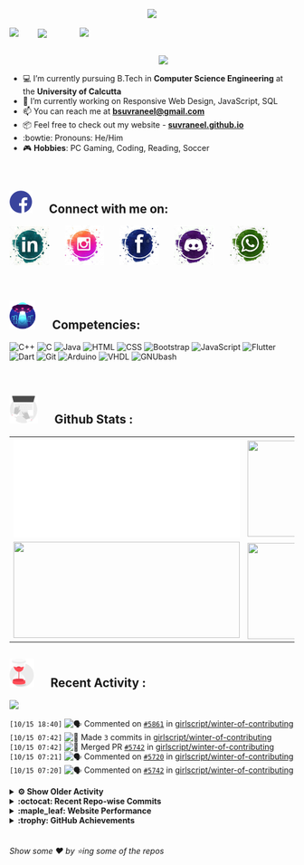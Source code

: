 <!--
[![Header](https://raw.githubusercontent.com/Suvraneel/Suvraneel/master/res/Github%20readme%20Header.png "Portfolio Website")]
(https://suvraneel.github.io/)
-->
<p align="center">
<img src="https://profile-counter.glitch.me/{Suvraneel}/count.svg"></p>

<p>
  <a href=https://open.spotify.com/user/4bio4arq8izb9sba4ly6al54v>
   <img align="right" src="https://spotify-diablo.vercel.app/api/spotify" height=auto width="380">
  </a>
  <img align="center" src="https://readme-typing-svg.herokuapp.com?font=Playfair+Display&color=F70000&size=30&center=true&vCenter=true&multiline=true&weight=100&height=100&width=220&lines=Hey+there%2C;I'm+Suvraneel+!">
  <img align="left" src="https://media.tenor.com/images/043986fe5f470eeb6d86515e6cda30fe/tenor.gif" width="50">
</p>
<br>
<a href="https://suvraneel.github.io" target="_blank"><img align='right' src="https://raw.githubusercontent.com/Suvraneel/Suvraneel/master/res/readme_banner.gif" width="240" height="auto"></a>
<br>

- :computer: I’m currently pursuing B.Tech in **Computer Science Engineering** at the **University of Calcutta**
- :crystal_ball: I’m currently working on Responsive Web Design, JavaScript, SQL
- :mailbox: You can reach me at **bsuvraneel@gmail.com**
- :package: Feel free to check out my website - [**suvraneel.github.io**](https://suvraneel.github.io/)
- :bowtie: Pronouns: He/Him
- :video_game: **Hobbies**: PC Gaming, Coding, Reading, Soccer

<br>
<h2 align=left>
<img src="https://raw.githubusercontent.com/Suvraneel/Suvraneel/master/res/social.gif" height="40" width= auto>
&nbsp;&nbsp;&nbsp;&nbsp;
Connect with me on:
<br></h2>

<p>
<a href="https://www.linkedin.com/in/suvraneel-bhuin" target="_blank">
<img src="https://raw.githubusercontent.com/Suvraneel/Suvraneel/master/res/in.png" height="70" width= auto></a>
&nbsp;&nbsp;&nbsp;&nbsp;&nbsp;
<a href="https://www.instagram.com/el_diablo_suvraneel" target="_blank">
<img src="https://github.com/Suvraneel/Suvraneel/blob/master/res/ig.png" height="70" width= auto></a>
&nbsp;&nbsp;&nbsp;&nbsp;&nbsp;
<!--<a href="https://github.com/Suvraneel" target="_blank">
<img src="https://raw.githubusercontent.com/Suvraneel/Suvraneel/master/res/github.png" height="35" width= auto></a>
&nbsp;&nbsp;&nbsp;&nbsp;&nbsp;-->
<a href="https://www.facebook.com/suvraneel.bhuin" target="_blank">
<img src="https://raw.githubusercontent.com/Suvraneel/Suvraneel/master/res/fb.png" height="70" width= auto></a>
&nbsp;&nbsp;&nbsp;&nbsp;&nbsp;
<a href="https://discord.com/users/851345743935045652/" id="discord">
<img src="https://raw.githubusercontent.com/Suvraneel/Suvraneel/master/res/dc.jpg" height="70" width= auto></a>
&nbsp;&nbsp;&nbsp;&nbsp;&nbsp;
<a href="https://api.whatsapp.com/send?phone=917001967224&text=Hi!%20Suvraneel!!" id="whatsapp">
<img src="https://raw.githubusercontent.com/Suvraneel/Suvraneel/master/res/wp.png" height="70" width= auto></a>
</p>

<!-- Attribution: "Icon made by Freepik from www.flaticon.com"-->
<!--
- **Gmail**: &nbsp;&nbsp;&nbsp;&nbsp;&nbsp;&nbsp;&nbsp;&nbsp;&nbsp;&nbsp;&nbsp;&nbsp; bsuvraneel@gmail.com
- **LinkedIn**: &nbsp;&nbsp;&nbsp;&nbsp;&nbsp;&nbsp;&nbsp;&nbsp; https://www.linkedin.com/in/suvraneel-bhuin/
- **Facebook**: &nbsp;&nbsp;&nbsp;&nbsp;&nbsp;&nbsp; https://www.facebook.com/suvraneel.bhuin
- **Instagram**: &nbsp;&nbsp;&nbsp;&nbsp;&nbsp; https://www.instagram.com/el_diablo_suvraneel
- **Discord**: &nbsp;&nbsp;&nbsp;&nbsp;&nbsp;&nbsp;&nbsp;&nbsp;&nbsp; https://discord.com/users/851345743935045652/
- **WhatsApp**: &nbsp;&nbsp;&nbsp; [+91 7001967224](https://api.whatsapp.com/send?phone=917001967224&text=Hi!%20Suvraneel!!)
-->

<br>
<h2 align=left>
<img src="https://raw.githubusercontent.com/Suvraneel/Suvraneel/master/res/ufo.gif" height="50" width= auto>
&nbsp;&nbsp;&nbsp;&nbsp;
Competencies:
<br></h2>

![C++](https://img.shields.io/badge/CPP-blue?style=for-the-badge&logo=cplusplus&labelColor=006199)
![C](https://img.shields.io/badge/C-black?style=for-the-badge&logo=c&labelColor=black&color=404040)
![Java](https://img.shields.io/badge/Java-orange?style=for-the-badge&logo=java&labelColor=e65c00&color=FE7D37)
![HTML](https://img.shields.io/badge/HTML5-black?style=for-the-badge&logo=html5&labelColor=black&color=red)
![CSS](https://img.shields.io/badge/CSS3-blue?style=for-the-badge&logo=css3&labelColor=006199)
![Bootstrap](https://img.shields.io/badge/Bootstrap-purple?style=for-the-badge&logo=bootstrap&labelColor=black&color=7952B3)
![JavaScript](https://img.shields.io/badge/Javascript-yellow?style=for-the-badge&logo=javascript&labelColor=black&color=DFA200)
![Flutter](https://img.shields.io/badge/Flutter-blue?style=for-the-badge&logo=flutter&labelColor=0a97c2&color=0dbdf2)
![Dart](https://img.shields.io/badge/Dart-blue?style=for-the-badge&logo=dart&labelColor=1f7a7a&color=2eb8b8)
![Git](https://img.shields.io/badge/Git-red?style=for-the-badge&logo=git&labelColor=black&color=red)
![Arduino](https://img.shields.io/badge/Arduino-blue?style=for-the-badge&logo=arduino&labelColor=black&color=00979D)
![VHDL](https://img.shields.io/badge/VHDL-red?style=for-the-badge&logo=xilinx&labelColor=cc0000&color=ff4d4d)
![GNUbash](https://img.shields.io/badge/GNU_Bash-blue?style=for-the-badge&logo=gnubash&labelColor=black&color=4EAA25)

<br>
<h2 align=left>
<img src="https://raw.githubusercontent.com/Suvraneel/Suvraneel/master/res/laptop.gif" height="50" width= auto>
&nbsp;&nbsp;&nbsp;&nbsp;
Github Stats :
<br></h2>

<table>
  <tr>
    <td align="center">
      <img alt="" width="400" src="https://github.com/Suvraneel/Suvraneel/blob/master/metrics.plugin.isocalendar.svg">
    </td>
    <td align="center">
        <img align="right" src ="https://github-readme-stats.vercel.app/api/top-langs/?username=suvraneel&layout=compact&hide_border=true&theme=vision-friendly-dark&langs_count=10&hide=jupyter%20notebook,tex,php" height="170px" width="360px">
    </td>
  </tr>
  <tr>
    <td align="center">
      <img alt="" width="400" src="https://github-readme-stats.vercel.app/api?username=suvraneel&show_icons=true&theme=vision-friendly-dark&hide_border=true" width="360px" height="170px" >
    </td>
    <td align="center">
        <img align="right" src ="https://github-readme-streak-stats.herokuapp.com?user=suvraneel&theme=vision-friendly-dark&hide_border=true" width="360px" height="170px">
    </td>
  </tr>
</table>

<!--
  <img align="left" src="https://github.com/lowlighter/lowlighter/blob/master/metrics.plugin.isocalendar.svg" width="300" height="180">
  <img align="right" src ="https://github-readme-stats.vercel.app/api/top-langs/?username=suvraneel&layout=compact&hide_border=true&theme=vision-friendly-dark&langs_count=10&hide=jupyter%20notebook,tex,php" width="300" height="180">
  <img align="left" src = "https://github-readme-stats.vercel.app/api?username=suvraneel&show_icons=true&theme=vision-friendly-dark&hide_border=true" width="300" height="180">
  <img align="right" src = "https://github-readme-streak-stats.herokuapp.com?user=suvraneel&theme=vision-friendly-dark&hide_border=true" width="300" height="180">
-->

<h2 align="left">
<img src="https://raw.githubusercontent.com/Suvraneel/Suvraneel/master/res/hourglass1.gif" height="50" width= auto>
&nbsp;&nbsp;&nbsp;&nbsp;
Recent Activity :
<br></h2>

<img src="https://activity-graph.herokuapp.com/graph?username=Suvraneel&bg_color=000000&line=ffb812&area=true&color=8135fc&hide_border=true&hide_title=true">

<!--START_SECTION:activity-->
`[10/15 18:40]` <img alt="🗣" src="https://github.com/cheesits456/github-activity-readme/raw/master/icons/comment.png" align="top" height="18"> Commented on [`#5861`](https://github.com//girlscript/winter-of-contributing/issues/5861 'Randomize Algorithm') in [girlscript/winter-of-contributing](https://github.com/girlscript/winter-of-contributing)  
`[10/15 07:42]` <img alt="📝" src="https://github.com/cheesits456/github-activity-readme/raw/master/icons/commit.png" align="top" height="18"> Made `3` commits in [girlscript/winter-of-contributing](https://github.com/girlscript/winter-of-contributing)  
`[10/15 07:42]` <img alt="🎉" src="https://github.com/cheesits456/github-activity-readme/raw/master/icons/merge.png" align="top" height="18"> Merged PR [`#5742`](https://github.com//girlscript/winter-of-contributing/pull/5742 'Cpp/dp/knapsack problem') in [girlscript/winter-of-contributing](https://github.com/girlscript/winter-of-contributing)  
`[10/15 07:21]` <img alt="🗣" src="https://github.com/cheesits456/github-activity-readme/raw/master/icons/comment.png" align="top" height="18"> Commented on [`#5720`](https://github.com//girlscript/winter-of-contributing/issues/5720 'Matrix Exponentiation') in [girlscript/winter-of-contributing](https://github.com/girlscript/winter-of-contributing)  
`[10/15 07:20]` <img alt="🗣" src="https://github.com/cheesits456/github-activity-readme/raw/master/icons/comment.png" align="top" height="18"> Commented on [`#5742`](https://github.com//girlscript/winter-of-contributing/issues/5742 'Cpp/dp/knapsack problem') in [girlscript/winter-of-contributing](https://github.com/girlscript/winter-of-contributing)  

<details><summary><b> ⚙️ Show Older Activity</b></summary>

`[10/15 07:09]` <img alt="🔍" src="https://github.com/cheesits456/github-activity-readme/raw/master/icons/review.png" align="top" height="18"> Reviewed [`#5742`](https://github.com//girlscript/winter-of-contributing/pull/5742 'Cpp/dp/knapsack problem') in [girlscript/winter-of-contributing](https://github.com/girlscript/winter-of-contributing)  
`[10/15 07:08]` <img alt="🔍" src="https://github.com/cheesits456/github-activity-readme/raw/master/icons/review.png" align="top" height="18"> Reviewed [`#5742`](https://github.com//girlscript/winter-of-contributing/pull/5742 'Cpp/dp/knapsack problem') in [girlscript/winter-of-contributing](https://github.com/girlscript/winter-of-contributing)  
`[10/15 07:07]` <img alt="🗣" src="https://github.com/cheesits456/github-activity-readme/raw/master/icons/comment.png" align="top" height="18"> Commented on [`#5559`](https://github.com//girlscript/winter-of-contributing/issues/5559 'School Management System') in [girlscript/winter-of-contributing](https://github.com/girlscript/winter-of-contributing)  
`[10/15 07:06]` <img alt="📝" src="https://github.com/cheesits456/github-activity-readme/raw/master/icons/commit.png" align="top" height="18"> Made `186` commits in [ikavyajain/winter-of-contributing](https://github.com/ikavyajain/winter-of-contributing)  
`[10/15 07:04]` <img alt="❌" src="https://github.com/cheesits456/github-activity-readme/raw/master/icons/pr-close.png" align="top" height="18"> Closed PR [`#3877`](https://github.com//girlscript/winter-of-contributing/pull/3877 'C/CPP  : Nested Loops documentation') in [girlscript/winter-of-contributing](https://github.com/girlscript/winter-of-contributing)  
`[10/15 07:04]` <img alt="🗣" src="https://github.com/cheesits456/github-activity-readme/raw/master/icons/comment.png" align="top" height="18"> Commented on [`#3877`](https://github.com//girlscript/winter-of-contributing/issues/3877 'C/CPP  : Nested Loops documentation') in [girlscript/winter-of-contributing](https://github.com/girlscript/winter-of-contributing)  
`[10/15 06:51]` <img alt="🗣" src="https://github.com/cheesits456/github-activity-readme/raw/master/icons/comment.png" align="top" height="18"> Commented on [`#5630`](https://github.com//girlscript/winter-of-contributing/issues/5630 'C_CPP: PRIM\'S ALGORITHM') in [girlscript/winter-of-contributing](https://github.com/girlscript/winter-of-contributing)  
`[10/15 06:49]` <img alt="🎉" src="https://github.com/cheesits456/github-activity-readme/raw/master/icons/merge.png" align="top" height="18"> Merged PR [`#5946`](https://github.com//girlscript/winter-of-contributing/pull/5946 'Revert "C_CPP: PRIM\'S ALGORITHM"') in [girlscript/winter-of-contributing](https://github.com/girlscript/winter-of-contributing)  
`[10/15 06:49]` <img alt="📝" src="https://github.com/cheesits456/github-activity-readme/raw/master/icons/commit.png" align="top" height="18"> Made `2` commits in [girlscript/winter-of-contributing](https://github.com/girlscript/winter-of-contributing)  
`[10/15 06:49]` <img alt="✅" src="https://github.com/cheesits456/github-activity-readme/raw/master/icons/pr-open.png" align="top" height="18"> Opened PR [`#5946`](https://github.com//girlscript/winter-of-contributing/pull/5946 'Revert "C_CPP: PRIM\'S ALGORITHM"') in [girlscript/winter-of-contributing](https://github.com/girlscript/winter-of-contributing)  
`[10/15 06:48]` <img alt="📂" src="https://github.com/cheesits456/github-activity-readme/raw/master/icons/create-branch.png" align="top" height="18"> Created branch [`revert-5630-C_CPP`](https://github.com/girlscript/winter-of-contributing/tree/revert-5630-C_CPP) in [girlscript/winter-of-contributing](https://github.com/girlscript/winter-of-contributing)  
`[10/15 06:42]` <img alt="📝" src="https://github.com/cheesits456/github-activity-readme/raw/master/icons/commit.png" align="top" height="18"> Made `2` commits in [Suvraneel/Suvraneel](https://github.com/Suvraneel/Suvraneel)  
`[10/15 06:42]` <img alt="🎉" src="https://github.com/cheesits456/github-activity-readme/raw/master/icons/merge.png" align="top" height="18"> Merged PR [`#2`](https://github.com//Suvraneel/Suvraneel/pull/2 '[ImgBot] Optimize images') in [Suvraneel/Suvraneel](https://github.com/Suvraneel/Suvraneel)  
`[10/15 06:42]` <img alt="🔍" src="https://github.com/cheesits456/github-activity-readme/raw/master/icons/review.png" align="top" height="18"> Reviewed [`#2`](https://github.com//Suvraneel/Suvraneel/pull/2 '[ImgBot] Optimize images') in [Suvraneel/Suvraneel](https://github.com/Suvraneel/Suvraneel)  
`[10/15 06:40]` <img alt="🔍" src="https://github.com/cheesits456/github-activity-readme/raw/master/icons/review.png" align="top" height="18"> Reviewed [`#5861`](https://github.com//girlscript/winter-of-contributing/pull/5861 'Randomize Algorithm') in [girlscript/winter-of-contributing](https://github.com/girlscript/winter-of-contributing)  
`[10/15 06:40]` <img alt="🗣" src="https://github.com/cheesits456/github-activity-readme/raw/master/icons/comment.png" align="top" height="18"> Commented on [`#5861`](https://github.com//girlscript/winter-of-contributing/issues/5861 'Randomize Algorithm') in [girlscript/winter-of-contributing](https://github.com/girlscript/winter-of-contributing)  
`[10/15 06:36]` <img alt="🔍" src="https://github.com/cheesits456/github-activity-readme/raw/master/icons/review.png" align="top" height="18"> Reviewed [`#4246`](https://github.com//girlscript/winter-of-contributing/pull/4246 'Create String-Copy_Constructor.md') in [girlscript/winter-of-contributing](https://github.com/girlscript/winter-of-contributing)  
`[10/15 06:34]` <img alt="📝" src="https://github.com/cheesits456/github-activity-readme/raw/master/icons/commit.png" align="top" height="18"> Made `1` commit in [yuvithakur007/winter-of-contributing](https://github.com/yuvithakur007/winter-of-contributing)  
`[10/14 06:53]` <img alt="🗣" src="https://github.com/cheesits456/github-activity-readme/raw/master/icons/comment.png" align="top" height="18"> Commented on [`#5663`](https://github.com//girlscript/winter-of-contributing/issues/5663 'Color Options In Text Mode In C ') in [girlscript/winter-of-contributing](https://github.com/girlscript/winter-of-contributing)  
`[10/13 16:29]` <img alt="🗣" src="https://github.com/cheesits456/github-activity-readme/raw/master/icons/comment.png" align="top" height="18"> Commented on [`#5751`](https://github.com//girlscript/winter-of-contributing/issues/5751 'Added a file in C_CPP ie Number Theory') in [girlscript/winter-of-contributing](https://github.com/girlscript/winter-of-contributing)  
`[10/13 16:29]` <img alt="📝" src="https://github.com/cheesits456/github-activity-readme/raw/master/icons/commit.png" align="top" height="18"> Made `8` commits in [girlscript/winter-of-contributing](https://github.com/girlscript/winter-of-contributing)  
`[10/13 16:29]` <img alt="🎉" src="https://github.com/cheesits456/github-activity-readme/raw/master/icons/merge.png" align="top" height="18"> Merged PR [`#5751`](https://github.com//girlscript/winter-of-contributing/pull/5751 'Added a file in C_CPP ie Number Theory') in [girlscript/winter-of-contributing](https://github.com/girlscript/winter-of-contributing)  
`[10/13 16:28]` <img alt="📝" src="https://github.com/cheesits456/github-activity-readme/raw/master/icons/commit.png" align="top" height="18"> Made `1` commit in [Perpetual-Incantation/winter-of-contributing](https://github.com/Perpetual-Incantation/winter-of-contributing)  
`[10/13 16:11]` <img alt="🗣" src="https://github.com/cheesits456/github-activity-readme/raw/master/icons/comment.png" align="top" height="18"> Commented on [`#5742`](https://github.com//girlscript/winter-of-contributing/issues/5742 'Cpp/dp/knapsack problem') in [girlscript/winter-of-contributing](https://github.com/girlscript/winter-of-contributing)  
`[10/13 16:10]` <img alt="❌" src="https://github.com/cheesits456/github-activity-readme/raw/master/icons/pr-close.png" align="top" height="18"> Reopened PR [`#5742`](https://github.com//girlscript/winter-of-contributing/pull/5742 'Cpp/dp/knapsack problem') in [girlscript/winter-of-contributing](https://github.com/girlscript/winter-of-contributing)  
`[10/13 16:08]` <img alt="🔍" src="https://github.com/cheesits456/github-activity-readme/raw/master/icons/review.png" align="top" height="18"> Reviewed [`#5751`](https://github.com//girlscript/winter-of-contributing/pull/5751 'Added a file in C_CPP ie Number Theory') in [girlscript/winter-of-contributing](https://github.com/girlscript/winter-of-contributing)  
`[10/13 16:07]` <img alt="🔍" src="https://github.com/cheesits456/github-activity-readme/raw/master/icons/review.png" align="top" height="18"> Reviewed [`#5751`](https://github.com//girlscript/winter-of-contributing/pull/5751 'Added a file in C_CPP ie Number Theory') in [girlscript/winter-of-contributing](https://github.com/girlscript/winter-of-contributing)  
`[10/13 07:34]` <img alt="❌" src="https://github.com/cheesits456/github-activity-readme/raw/master/icons/pr-close.png" align="top" height="18"> Closed PR [`#5734`](https://github.com//girlscript/winter-of-contributing/pull/5734 'Function call') in [girlscript/winter-of-contributing](https://github.com/girlscript/winter-of-contributing)  
`[10/13 07:30]` <img alt="📝" src="https://github.com/cheesits456/github-activity-readme/raw/master/icons/commit.png" align="top" height="18"> Made `66` commits in [Suvraneel/winter-of-contributing](https://github.com/Suvraneel/winter-of-contributing)  
`[10/13 07:17]` <img alt="❌" src="https://github.com/cheesits456/github-activity-readme/raw/master/icons/pr-close.png" align="top" height="18"> Closed PR [`#3129`](https://github.com//girlscript/winter-of-contributing/pull/3129 'C prgramming for Beginner cheatsheet .') in [girlscript/winter-of-contributing](https://github.com/girlscript/winter-of-contributing)  
`[10/13 07:16]` <img alt="❌" src="https://github.com/cheesits456/github-activity-readme/raw/master/icons/pr-close.png" align="top" height="18"> Closed PR [`#3493`](https://github.com//girlscript/winter-of-contributing/pull/3493 'Run c cpp using cmd ( command promt )') in [girlscript/winter-of-contributing](https://github.com/girlscript/winter-of-contributing)  
`[10/13 06:29]` <img alt="❌" src="https://github.com/cheesits456/github-activity-readme/raw/master/icons/pr-close.png" align="top" height="18"> Closed PR [`#5724`](https://github.com//girlscript/winter-of-contributing/pull/5724 'Function call') in [girlscript/winter-of-contributing](https://github.com/girlscript/winter-of-contributing)  
`[10/13 06:29]` <img alt="🗣" src="https://github.com/cheesits456/github-activity-readme/raw/master/icons/comment.png" align="top" height="18"> Commented on [`#5724`](https://github.com//girlscript/winter-of-contributing/issues/5724 'Function call') in [girlscript/winter-of-contributing](https://github.com/girlscript/winter-of-contributing)  
`[10/12 15:02]` <img alt="🗣" src="https://github.com/cheesits456/github-activity-readme/raw/master/icons/comment.png" align="top" height="18"> Commented on [`#5451`](https://github.com//girlscript/winter-of-contributing/issues/5451 'Important questions of Stacks') in [girlscript/winter-of-contributing](https://github.com/girlscript/winter-of-contributing)  
`[10/12 15:02]` <img alt="📝" src="https://github.com/cheesits456/github-activity-readme/raw/master/icons/commit.png" align="top" height="18"> Made `4` commits in [girlscript/winter-of-contributing](https://github.com/girlscript/winter-of-contributing)  
`[10/12 15:02]` <img alt="🎉" src="https://github.com/cheesits456/github-activity-readme/raw/master/icons/merge.png" align="top" height="18"> Merged PR [`#5451`](https://github.com//girlscript/winter-of-contributing/pull/5451 'Important questions of Stacks') in [girlscript/winter-of-contributing](https://github.com/girlscript/winter-of-contributing)  
`[10/12 15:01]` <img alt="📝" src="https://github.com/cheesits456/github-activity-readme/raw/master/icons/commit.png" align="top" height="18"> Made `4` commits in [girlscript/winter-of-contributing](https://github.com/girlscript/winter-of-contributing)  
`[10/12 15:01]` <img alt="❗️" src="https://github.com/cheesits456/github-activity-readme/raw/master/icons/issue.png" align="top" height="18"> Closed issue [`#5397`](https://github.com//girlscript/winter-of-contributing/issues/5397 'C_CPP :- Structure Padding in C ') in [girlscript/winter-of-contributing](https://github.com/girlscript/winter-of-contributing)  
`[10/12 15:00]` <img alt="🗣" src="https://github.com/cheesits456/github-activity-readme/raw/master/icons/comment.png" align="top" height="18"> Commented on [`#5601`](https://github.com//girlscript/winter-of-contributing/issues/5601 'C_CPP :- Structure Padding in C language ( In Document Form )') in [girlscript/winter-of-contributing](https://github.com/girlscript/winter-of-contributing)  
`[10/12 15:00]` <img alt="🎉" src="https://github.com/cheesits456/github-activity-readme/raw/master/icons/merge.png" align="top" height="18"> Merged PR [`#5601`](https://github.com//girlscript/winter-of-contributing/pull/5601 'C_CPP :- Structure Padding in C language ( In Document Form )') in [girlscript/winter-of-contributing](https://github.com/girlscript/winter-of-contributing)  
`[10/12 14:59]` <img alt="❗️" src="https://github.com/cheesits456/github-activity-readme/raw/master/icons/issue.png" align="top" height="18"> Closed issue [`#4861`](https://github.com//girlscript/winter-of-contributing/issues/4861 'Array in C++ (STL)') in [girlscript/winter-of-contributing](https://github.com/girlscript/winter-of-contributing)  
`[10/12 14:59]` <img alt="🗣" src="https://github.com/cheesits456/github-activity-readme/raw/master/icons/comment.png" align="top" height="18"> Commented on [`#5582`](https://github.com//girlscript/winter-of-contributing/issues/5582 'Arrays in C++ (STL)') in [girlscript/winter-of-contributing](https://github.com/girlscript/winter-of-contributing)  
`[10/12 14:58]` <img alt="📝" src="https://github.com/cheesits456/github-activity-readme/raw/master/icons/commit.png" align="top" height="18"> Made `2` commits in [Op-panda/winter-of-contributing](https://github.com/Op-panda/winter-of-contributing)  
`[10/12 11:07]` <img alt="📝" src="https://github.com/cheesits456/github-activity-readme/raw/master/icons/commit.png" align="top" height="18"> Made `8` commits in [girlscript/winter-of-contributing](https://github.com/girlscript/winter-of-contributing)  
`[10/12 11:07]` <img alt="🎉" src="https://github.com/cheesits456/github-activity-readme/raw/master/icons/merge.png" align="top" height="18"> Merged PR [`#5658`](https://github.com//girlscript/winter-of-contributing/pull/5658 'Fascinating Patterns') in [girlscript/winter-of-contributing](https://github.com/girlscript/winter-of-contributing)  
`[10/12 11:07]` <img alt="🗣" src="https://github.com/cheesits456/github-activity-readme/raw/master/icons/comment.png" align="top" height="18"> Commented on [`#5658`](https://github.com//girlscript/winter-of-contributing/issues/5658 'Fascinating Patterns') in [girlscript/winter-of-contributing](https://github.com/girlscript/winter-of-contributing)  
`[10/12 06:39]` <img alt="🗣" src="https://github.com/cheesits456/github-activity-readme/raw/master/icons/comment.png" align="top" height="18"> Commented on [`#5232`](https://github.com//girlscript/winter-of-contributing/issues/5232 'Data Abstraction in C++') in [girlscript/winter-of-contributing](https://github.com/girlscript/winter-of-contributing)  
`[10/12 06:39]` <img alt="❌" src="https://github.com/cheesits456/github-activity-readme/raw/master/icons/pr-close.png" align="top" height="18"> Closed PR [`#5232`](https://github.com//girlscript/winter-of-contributing/pull/5232 'Data Abstraction in C++') in [girlscript/winter-of-contributing](https://github.com/girlscript/winter-of-contributing)  
`[10/12 06:36]` <img alt="🗣" src="https://github.com/cheesits456/github-activity-readme/raw/master/icons/comment.png" align="top" height="18"> Commented on [`#5511`](https://github.com//girlscript/winter-of-contributing/issues/5511 'Added the program for phone call scenerio') in [girlscript/winter-of-contributing](https://github.com/girlscript/winter-of-contributing)  
`[10/12 06:22]` <img alt="🗣" src="https://github.com/cheesits456/github-activity-readme/raw/master/icons/comment.png" align="top" height="18"> Commented on [`#5596`](https://github.com//girlscript/winter-of-contributing/issues/5596 'Hollow Rhombus Pattern') in [girlscript/winter-of-contributing](https://github.com/girlscript/winter-of-contributing)  
`[10/12 06:15]` <img alt="❗️" src="https://github.com/cheesits456/github-activity-readme/raw/master/icons/issue.png" align="top" height="18"> Closed issue [`#5135`](https://github.com//girlscript/winter-of-contributing/issues/5135 'Backtracking Algorithm') in [girlscript/winter-of-contributing](https://github.com/girlscript/winter-of-contributing)  
`[10/12 06:14]` <img alt="📝" src="https://github.com/cheesits456/github-activity-readme/raw/master/icons/commit.png" align="top" height="18"> Made `8` commits in [girlscript/winter-of-contributing](https://github.com/girlscript/winter-of-contributing)  
`[10/12 06:14]` <img alt="🎉" src="https://github.com/cheesits456/github-activity-readme/raw/master/icons/merge.png" align="top" height="18"> Merged PR [`#5148`](https://github.com//girlscript/winter-of-contributing/pull/5148 'Backtracking Algorithm') in [girlscript/winter-of-contributing](https://github.com/girlscript/winter-of-contributing)  
`[10/12 06:14]` <img alt="🗣" src="https://github.com/cheesits456/github-activity-readme/raw/master/icons/comment.png" align="top" height="18"> Commented on [`#5148`](https://github.com//girlscript/winter-of-contributing/issues/5148 'Backtracking Algorithm') in [girlscript/winter-of-contributing](https://github.com/girlscript/winter-of-contributing)  
`[10/12 06:11]` <img alt="🗣" src="https://github.com/cheesits456/github-activity-readme/raw/master/icons/comment.png" align="top" height="18"> Commented on [`#5295`](https://github.com//girlscript/winter-of-contributing/issues/5295 'Added Documentaion and Program of Bitmasking') in [girlscript/winter-of-contributing](https://github.com/girlscript/winter-of-contributing)  
`[10/12 06:10]` <img alt="🔍" src="https://github.com/cheesits456/github-activity-readme/raw/master/icons/review.png" align="top" height="18"> Reviewed [`#5601`](https://github.com//girlscript/winter-of-contributing/pull/5601 'C_CPP :- Structure Padding in C language ( In Document Form )') in [girlscript/winter-of-contributing](https://github.com/girlscript/winter-of-contributing)  
`[10/12 06:10]` <img alt="🔍" src="https://github.com/cheesits456/github-activity-readme/raw/master/icons/review.png" align="top" height="18"> Reviewed [`#5601`](https://github.com//girlscript/winter-of-contributing/pull/5601 'C_CPP :- Structure Padding in C language ( In Document Form )') in [girlscript/winter-of-contributing](https://github.com/girlscript/winter-of-contributing)  
`[10/12 05:41]` <img alt="🗣" src="https://github.com/cheesits456/github-activity-readme/raw/master/icons/comment.png" align="top" height="18"> Commented on [`#5295`](https://github.com//girlscript/winter-of-contributing/issues/5295 'Added Documentaion and Program of Bitmasking') in [girlscript/winter-of-contributing](https://github.com/girlscript/winter-of-contributing)  
`[10/12 05:41]` <img alt="❌" src="https://github.com/cheesits456/github-activity-readme/raw/master/icons/pr-close.png" align="top" height="18"> Closed PR [`#5295`](https://github.com//girlscript/winter-of-contributing/pull/5295 'Added Documentaion and Program of Bitmasking') in [girlscript/winter-of-contributing](https://github.com/girlscript/winter-of-contributing)  
`[10/11 21:15]` <img alt="📝" src="https://github.com/cheesits456/github-activity-readme/raw/master/icons/commit.png" align="top" height="18"> Made `1` commit in [Suvraneel/Suvraneel](https://github.com/Suvraneel/Suvraneel)  
`[10/11 21:14]` <img alt="📝" src="https://github.com/cheesits456/github-activity-readme/raw/master/icons/commit.png" align="top" height="18"> Made `1` commit in [Suvraneel/Suvraneel.github.io](https://github.com/Suvraneel/Suvraneel.github.io)  
`[10/11 21:09]` <img alt="📝" src="https://github.com/cheesits456/github-activity-readme/raw/master/icons/commit.png" align="top" height="18"> Made `1` commit in [Suvraneel/Suvraneel](https://github.com/Suvraneel/Suvraneel)  
`[10/11 21:09]` <img alt="📝" src="https://github.com/cheesits456/github-activity-readme/raw/master/icons/commit.png" align="top" height="18"> Made `1` commit in [Suvraneel/Suvraneel.github.io](https://github.com/Suvraneel/Suvraneel.github.io)  
`[10/11 21:09]` <img alt="📝" src="https://github.com/cheesits456/github-activity-readme/raw/master/icons/commit.png" align="top" height="18"> Made `1` commit in [Suvraneel/Suvraneel](https://github.com/Suvraneel/Suvraneel)  
`[10/11 21:08]` <img alt="📝" src="https://github.com/cheesits456/github-activity-readme/raw/master/icons/commit.png" align="top" height="18"> Made `1` commit in [Suvraneel/Suvraneel.github.io](https://github.com/Suvraneel/Suvraneel.github.io)  
`[10/11 20:57]` <img alt="📝" src="https://github.com/cheesits456/github-activity-readme/raw/master/icons/commit.png" align="top" height="18"> Made `1` commit in [Suvraneel/Suvraneel](https://github.com/Suvraneel/Suvraneel)  
`[10/11 20:57]` <img alt="🗣" src="https://github.com/cheesits456/github-activity-readme/raw/master/icons/comment.png" align="top" height="18"> Commented on [`#5`](https://github.com//Suvraneel/Suvraneel.github.io/issues/5 'Added GWOC activity') in [Suvraneel/Suvraneel.github.io](https://github.com/Suvraneel/Suvraneel.github.io)  
`[10/11 20:57]` <img alt="📝" src="https://github.com/cheesits456/github-activity-readme/raw/master/icons/commit.png" align="top" height="18"> Made `4` commits in [Suvraneel/Suvraneel.github.io](https://github.com/Suvraneel/Suvraneel.github.io)  
`[10/11 20:57]` <img alt="🎉" src="https://github.com/cheesits456/github-activity-readme/raw/master/icons/merge.png" align="top" height="18"> Merged PR [`#5`](https://github.com//Suvraneel/Suvraneel.github.io/pull/5 'Added GWOC activity') in [Suvraneel/Suvraneel.github.io](https://github.com/Suvraneel/Suvraneel.github.io)  
`[10/11 20:56]` <img alt="✅" src="https://github.com/cheesits456/github-activity-readme/raw/master/icons/pr-open.png" align="top" height="18"> Opened PR [`#5`](https://github.com//Suvraneel/Suvraneel.github.io/pull/5 'Added GWOC activity') in [Suvraneel/Suvraneel.github.io](https://github.com/Suvraneel/Suvraneel.github.io)  
`[10/11 20:55]` <img alt="❗️" src="https://github.com/cheesits456/github-activity-readme/raw/master/icons/issue.png" align="top" height="18"> Opened issue [`#4`](https://github.com//Suvraneel/Suvraneel.github.io/issues/4 'Add GWOC activity') in [Suvraneel/Suvraneel.github.io](https://github.com/Suvraneel/Suvraneel.github.io)  
`[10/11 20:53]` <img alt="📝" src="https://github.com/cheesits456/github-activity-readme/raw/master/icons/commit.png" align="top" height="18"> Made `1` commit in [Suvraneel/Suvraneel](https://github.com/Suvraneel/Suvraneel)  
`[10/11 20:53]` <img alt="📝" src="https://github.com/cheesits456/github-activity-readme/raw/master/icons/commit.png" align="top" height="18"> Made `1` commit in [Suvraneel/Suvraneel.github.io](https://github.com/Suvraneel/Suvraneel.github.io)  
`[10/11 20:49]` <img alt="📝" src="https://github.com/cheesits456/github-activity-readme/raw/master/icons/commit.png" align="top" height="18"> Made `1` commit in [Suvraneel/Suvraneel](https://github.com/Suvraneel/Suvraneel)  
`[10/11 20:48]` <img alt="📝" src="https://github.com/cheesits456/github-activity-readme/raw/master/icons/commit.png" align="top" height="18"> Made `1` commit in [Suvraneel/Suvraneel.github.io](https://github.com/Suvraneel/Suvraneel.github.io)  
`[10/11 20:30]` <img alt="📝" src="https://github.com/cheesits456/github-activity-readme/raw/master/icons/commit.png" align="top" height="18"> Made `1` commit in [Suvraneel/Suvraneel](https://github.com/Suvraneel/Suvraneel)  
`[10/11 20:29]` <img alt="📝" src="https://github.com/cheesits456/github-activity-readme/raw/master/icons/commit.png" align="top" height="18"> Made `1` commit in [Suvraneel/Suvraneel.github.io](https://github.com/Suvraneel/Suvraneel.github.io)  
`[10/11 20:25]` <img alt="📝" src="https://github.com/cheesits456/github-activity-readme/raw/master/icons/commit.png" align="top" height="18"> Made `1` commit in [Suvraneel/Suvraneel](https://github.com/Suvraneel/Suvraneel)  
`[10/11 20:25]` <img alt="📂" src="https://github.com/cheesits456/github-activity-readme/raw/master/icons/create-branch.png" align="top" height="18"> Created branch [`patch1`](https://github.com/Suvraneel/Suvraneel.github.io/tree/patch1) in [Suvraneel/Suvraneel.github.io](https://github.com/Suvraneel/Suvraneel.github.io)  
`[10/11 20:00]` <img alt="⭐" src="https://github.com/cheesits456/github-activity-readme/raw/master/icons/star.png" align="top" height="18"> Starred [actions/toolkit](https://github.com/actions/toolkit)  
`[10/11 19:59]` <img alt="⭐" src="https://github.com/cheesits456/github-activity-readme/raw/master/icons/star.png" align="top" height="18"> Starred [sdras/awesome-actions](https://github.com/sdras/awesome-actions)  
`[10/11 19:57]` <img alt="⭐" src="https://github.com/cheesits456/github-activity-readme/raw/master/icons/star.png" align="top" height="18"> Starred [florinpop17/app-ideas](https://github.com/florinpop17/app-ideas)  
`[10/11 19:52]` <img alt="🔍" src="https://github.com/cheesits456/github-activity-readme/raw/master/icons/review.png" align="top" height="18"> Reviewed [`#5148`](https://github.com//girlscript/winter-of-contributing/pull/5148 'Backtracking Algorithm') in [girlscript/winter-of-contributing](https://github.com/girlscript/winter-of-contributing)  
`[10/11 19:51]` <img alt="🔍" src="https://github.com/cheesits456/github-activity-readme/raw/master/icons/review.png" align="top" height="18"> Reviewed [`#5148`](https://github.com//girlscript/winter-of-contributing/pull/5148 'Backtracking Algorithm') in [girlscript/winter-of-contributing](https://github.com/girlscript/winter-of-contributing)  
`[10/11 19:50]` <img alt="🔍" src="https://github.com/cheesits456/github-activity-readme/raw/master/icons/review.png" align="top" height="18"> Reviewed [`#5148`](https://github.com//girlscript/winter-of-contributing/pull/5148 'Backtracking Algorithm') in [girlscript/winter-of-contributing](https://github.com/girlscript/winter-of-contributing)  
`[10/11 19:50]` <img alt="🔍" src="https://github.com/cheesits456/github-activity-readme/raw/master/icons/review.png" align="top" height="18"> Reviewed [`#5148`](https://github.com//girlscript/winter-of-contributing/pull/5148 'Backtracking Algorithm') in [girlscript/winter-of-contributing](https://github.com/girlscript/winter-of-contributing)  
`[10/11 19:48]` <img alt="🔍" src="https://github.com/cheesits456/github-activity-readme/raw/master/icons/review.png" align="top" height="18"> Reviewed [`#5148`](https://github.com//girlscript/winter-of-contributing/pull/5148 'Backtracking Algorithm') in [girlscript/winter-of-contributing](https://github.com/girlscript/winter-of-contributing)  
`[10/11 19:42]` <img alt="📝" src="https://github.com/cheesits456/github-activity-readme/raw/master/icons/commit.png" align="top" height="18"> Made `2` commits in [Suvraneel/winter-of-contributing](https://github.com/Suvraneel/winter-of-contributing)  
`[10/11 19:42]` <img alt="🎉" src="https://github.com/cheesits456/github-activity-readme/raw/master/icons/merge.png" align="top" height="18"> Merged PR [`#4`](https://github.com//Suvraneel/winter-of-contributing/pull/4 'Page Replacement Algorithms') in [Suvraneel/winter-of-contributing](https://github.com/Suvraneel/winter-of-contributing)  
`[10/11 19:41]` <img alt="✅" src="https://github.com/cheesits456/github-activity-readme/raw/master/icons/pr-open.png" align="top" height="18"> Opened PR [`#4`](https://github.com//Suvraneel/winter-of-contributing/pull/4 'Add files via upload') in [Suvraneel/winter-of-contributing](https://github.com/Suvraneel/winter-of-contributing)  
`[10/11 19:39]` <img alt="📝" src="https://github.com/cheesits456/github-activity-readme/raw/master/icons/commit.png" align="top" height="18"> Made `1` commit in [Suvraneel/winter-of-contributing](https://github.com/Suvraneel/winter-of-contributing)  
`[10/11 19:36]` <img alt="📂" src="https://github.com/cheesits456/github-activity-readme/raw/master/icons/create-branch.png" align="top" height="18"> Created branch [`patch1`](https://github.com/Suvraneel/winter-of-contributing/tree/patch1) in [Suvraneel/winter-of-contributing](https://github.com/Suvraneel/winter-of-contributing)  
`[10/11 19:35]` <img alt="📂" src="https://github.com/cheesits456/github-activity-readme/raw/master/icons/create-branch.png" align="top" height="18"> Created branch [`hacktoberfest`](https://github.com/Suvraneel/winter-of-contributing/tree/hacktoberfest) in [Suvraneel/winter-of-contributing](https://github.com/Suvraneel/winter-of-contributing)  
`[10/11 16:54]` <img alt="❌" src="https://github.com/cheesits456/github-activity-readme/raw/master/icons/pr-close.png" align="top" height="18"> Closed PR [`#3`](https://github.com//Suvraneel/winter-of-contributing/pull/3 'C cpp') in [Suvraneel/winter-of-contributing](https://github.com/Suvraneel/winter-of-contributing)  
`[10/11 16:54]` <img alt="✅" src="https://github.com/cheesits456/github-activity-readme/raw/master/icons/pr-open.png" align="top" height="18"> Opened PR [`#3`](https://github.com//Suvraneel/winter-of-contributing/pull/3 'C cpp') in [Suvraneel/winter-of-contributing](https://github.com/Suvraneel/winter-of-contributing)  
`[10/11 16:53]` <img alt="📝" src="https://github.com/cheesits456/github-activity-readme/raw/master/icons/commit.png" align="top" height="18"> Made `23` commits in [Suvraneel/winter-of-contributing](https://github.com/Suvraneel/winter-of-contributing)  
`[10/11 16:47]` <img alt="⭐" src="https://github.com/cheesits456/github-activity-readme/raw/master/icons/star.png" align="top" height="18"> Starred [TarikHuber/react-most-wanted](https://github.com/TarikHuber/react-most-wanted)  
`[10/11 16:41]` <img alt="❌" src="https://github.com/cheesits456/github-activity-readme/raw/master/icons/delete.png" align="top" height="18"> Deleted `Suvraneel-main-copy` from [girlscript/winter-of-contributing](https://github.com/girlscript/winter-of-contributing)  
`[10/11 16:41]` <img alt="❌" src="https://github.com/cheesits456/github-activity-readme/raw/master/icons/delete.png" align="top" height="18"> Deleted `Suvraneel-CPP-rebase-1` from [girlscript/winter-of-contributing](https://github.com/girlscript/winter-of-contributing)  
`[10/11 16:39]` <img alt="📝" src="https://github.com/cheesits456/github-activity-readme/raw/master/icons/commit.png" align="top" height="18"> Made `1` commit in [girlscript/winter-of-contributing](https://github.com/girlscript/winter-of-contributing)  
`[10/11 16:34]` <img alt="📂" src="https://github.com/cheesits456/github-activity-readme/raw/master/icons/create-branch.png" align="top" height="18"> Created branch [`Suvraneel-main-copy`](https://github.com/girlscript/winter-of-contributing/tree/Suvraneel-main-copy) in [girlscript/winter-of-contributing](https://github.com/girlscript/winter-of-contributing)  
`[10/11 16:33]` <img alt="📂" src="https://github.com/cheesits456/github-activity-readme/raw/master/icons/create-branch.png" align="top" height="18"> Created branch [`Suvraneel-CPP-rebase-1`](https://github.com/girlscript/winter-of-contributing/tree/Suvraneel-CPP-rebase-1) in [girlscript/winter-of-contributing](https://github.com/girlscript/winter-of-contributing)  
`[10/11 16:21]` <img alt="❗️" src="https://github.com/cheesits456/github-activity-readme/raw/master/icons/issue.png" align="top" height="18"> Opened issue [`#2898`](https://github.com//ZoranPandovski/al-go-rithms/issues/2898 '[C++] optimal Page Replacement Algorithm') in [ZoranPandovski/al-go-rithms](https://github.com/ZoranPandovski/al-go-rithms)  
`[10/11 15:54]` <img alt="❗️" src="https://github.com/cheesits456/github-activity-readme/raw/master/icons/issue.png" align="top" height="18"> Closed issue [`#3035`](https://github.com//girlscript/winter-of-contributing/issues/3035 '[C/C++]:Effective use of Constructor, Destructor and Assignment Operator ') in [girlscript/winter-of-contributing](https://github.com/girlscript/winter-of-contributing)  
`[10/11 15:33]` <img alt="❌" src="https://github.com/cheesits456/github-activity-readme/raw/master/icons/pr-close.png" align="top" height="18"> Closed PR [`#5569`](https://github.com//girlscript/winter-of-contributing/pull/5569 'C/CPP') in [girlscript/winter-of-contributing](https://github.com/girlscript/winter-of-contributing)  
`[10/11 15:31]` <img alt="❗️" src="https://github.com/cheesits456/github-activity-readme/raw/master/icons/issue.png" align="top" height="18"> Opened issue [`#6201`](https://github.com//OpenGenus/cosmos/issues/6201 '[C++] Banker\'s Algorithm') in [OpenGenus/cosmos](https://github.com/OpenGenus/cosmos)  
`[10/11 15:07]` <img alt="🗣" src="https://github.com/cheesits456/github-activity-readme/raw/master/icons/comment.png" align="top" height="18"> Commented on [`#5569`](https://github.com//girlscript/winter-of-contributing/issues/5569 'C/CPP') in [girlscript/winter-of-contributing](https://github.com/girlscript/winter-of-contributing)  
`[10/11 14:54]` <img alt="📝" src="https://github.com/cheesits456/github-activity-readme/raw/master/icons/commit.png" align="top" height="18"> Made `10` commits in [girlscript/winter-of-contributing](https://github.com/girlscript/winter-of-contributing)  
`[10/11 14:54]` <img alt="🎉" src="https://github.com/cheesits456/github-activity-readme/raw/master/icons/merge.png" align="top" height="18"> Merged PR [`#5151`](https://github.com//girlscript/winter-of-contributing/pull/5151 'multiple_inheritance.md') in [girlscript/winter-of-contributing](https://github.com/girlscript/winter-of-contributing)  
`[10/11 14:54]` <img alt="🗣" src="https://github.com/cheesits456/github-activity-readme/raw/master/icons/comment.png" align="top" height="18"> Commented on [`#5151`](https://github.com//girlscript/winter-of-contributing/issues/5151 'multiple_inheritance.md') in [girlscript/winter-of-contributing](https://github.com/girlscript/winter-of-contributing)  
`[10/11 13:49]` <img alt="📝" src="https://github.com/cheesits456/github-activity-readme/raw/master/icons/commit.png" align="top" height="18"> Made `2` commits in [Suvraneel/winter-of-contributing](https://github.com/Suvraneel/winter-of-contributing)  
`[10/11 13:39]` <img alt="✅" src="https://github.com/cheesits456/github-activity-readme/raw/master/icons/pr-open.png" align="top" height="18"> Opened PR [`#5569`](https://github.com//girlscript/winter-of-contributing/pull/5569 'C/CPP') in [girlscript/winter-of-contributing](https://github.com/girlscript/winter-of-contributing)  
`[10/11 13:35]` <img alt="📝" src="https://github.com/cheesits456/github-activity-readme/raw/master/icons/commit.png" align="top" height="18"> Made `708` commits in [Suvraneel/winter-of-contributing](https://github.com/Suvraneel/winter-of-contributing)  
`[10/11 12:55]` <img alt="❌" src="https://github.com/cheesits456/github-activity-readme/raw/master/icons/pr-close.png" align="top" height="18"> Closed PR [`#4094`](https://github.com//girlscript/winter-of-contributing/pull/4094 'avl tree implementation') in [girlscript/winter-of-contributing](https://github.com/girlscript/winter-of-contributing)  
`[10/11 12:55]` <img alt="🗣" src="https://github.com/cheesits456/github-activity-readme/raw/master/icons/comment.png" align="top" height="18"> Commented on [`#4094`](https://github.com//girlscript/winter-of-contributing/issues/4094 'avl tree implementation') in [girlscript/winter-of-contributing](https://github.com/girlscript/winter-of-contributing)  
`[10/11 11:14]` <img alt="🗣" src="https://github.com/cheesits456/github-activity-readme/raw/master/icons/comment.png" align="top" height="18"> Commented on [`#5542`](https://github.com//girlscript/winter-of-contributing/issues/5542 'Matrix Exponentiation') in [girlscript/winter-of-contributing](https://github.com/girlscript/winter-of-contributing)  
`[10/11 11:09]` <img alt="❗️" src="https://github.com/cheesits456/github-activity-readme/raw/master/icons/issue.png" align="top" height="18"> Opened issue [`#2730`](https://github.com//EddieHubCommunity/support/issues/2730 '@Suvraneel') in [EddieHubCommunity/support](https://github.com/EddieHubCommunity/support)  
`[10/11 10:48]` <img alt="📝" src="https://github.com/cheesits456/github-activity-readme/raw/master/icons/commit.png" align="top" height="18"> Made `13` commits in [girlscript/winter-of-contributing](https://github.com/girlscript/winter-of-contributing)  
`[10/11 10:48]` <img alt="🎉" src="https://github.com/cheesits456/github-activity-readme/raw/master/icons/merge.png" align="top" height="18"> Merged PR [`#5082`](https://github.com//girlscript/winter-of-contributing/pull/5082 'C cpp: DFS One shot traversal') in [girlscript/winter-of-contributing](https://github.com/girlscript/winter-of-contributing)  
`[10/11 10:48]` <img alt="🗣" src="https://github.com/cheesits456/github-activity-readme/raw/master/icons/comment.png" align="top" height="18"> Commented on [`#5082`](https://github.com//girlscript/winter-of-contributing/issues/5082 'C cpp: DFS One shot traversal') in [girlscript/winter-of-contributing](https://github.com/girlscript/winter-of-contributing)  
`[10/11 10:45]` <img alt="📝" src="https://github.com/cheesits456/github-activity-readme/raw/master/icons/commit.png" align="top" height="18"> Made `8` commits in [girlscript/winter-of-contributing](https://github.com/girlscript/winter-of-contributing)  
`[10/11 10:45]` <img alt="🎉" src="https://github.com/cheesits456/github-activity-readme/raw/master/icons/merge.png" align="top" height="18"> Merged PR [`#5158`](https://github.com//girlscript/winter-of-contributing/pull/5158 'Longest Palindromic Substring (Using Brute Force Algorithmic Approach)') in [girlscript/winter-of-contributing](https://github.com/girlscript/winter-of-contributing)  
`[10/11 10:45]` <img alt="🗣" src="https://github.com/cheesits456/github-activity-readme/raw/master/icons/comment.png" align="top" height="18"> Commented on [`#5158`](https://github.com//girlscript/winter-of-contributing/issues/5158 'Longest Palindromic Substring (Using Brute Force Algorithmic Approach)') in [girlscript/winter-of-contributing](https://github.com/girlscript/winter-of-contributing)  
`[10/11 10:45]` <img alt="📝" src="https://github.com/cheesits456/github-activity-readme/raw/master/icons/commit.png" align="top" height="18"> Made `1` commit in [swatigupta121/winter-of-contributing](https://github.com/swatigupta121/winter-of-contributing)  
`[10/11 10:42]` <img alt="❗️" src="https://github.com/cheesits456/github-activity-readme/raw/master/icons/issue.png" align="top" height="18"> Closed issue [`#4828`](https://github.com//girlscript/winter-of-contributing/issues/4828 '[C/CPP]: Graph- Flood Fill Algorithm') in [girlscript/winter-of-contributing](https://github.com/girlscript/winter-of-contributing)  
`[10/11 10:42]` <img alt="📝" src="https://github.com/cheesits456/github-activity-readme/raw/master/icons/commit.png" align="top" height="18"> Made `10` commits in [girlscript/winter-of-contributing](https://github.com/girlscript/winter-of-contributing)  
`[10/11 10:42]` <img alt="🎉" src="https://github.com/cheesits456/github-activity-readme/raw/master/icons/merge.png" align="top" height="18"> Merged PR [`#4896`](https://github.com//girlscript/winter-of-contributing/pull/4896 'feat: Flood Fill Algorithm') in [girlscript/winter-of-contributing](https://github.com/girlscript/winter-of-contributing)  
`[10/11 10:42]` <img alt="🗣" src="https://github.com/cheesits456/github-activity-readme/raw/master/icons/comment.png" align="top" height="18"> Commented on [`#4896`](https://github.com//girlscript/winter-of-contributing/issues/4896 'feat: Flood Fill Algorithm') in [girlscript/winter-of-contributing](https://github.com/girlscript/winter-of-contributing)  
`[10/11 06:58]` <img alt="🔍" src="https://github.com/cheesits456/github-activity-readme/raw/master/icons/review.png" align="top" height="18"> Reviewed [`#5158`](https://github.com//girlscript/winter-of-contributing/pull/5158 'Longest Palindromic Substring (Using Brute Force Algorithmic Approach)') in [girlscript/winter-of-contributing](https://github.com/girlscript/winter-of-contributing)  
`[10/11 06:57]` <img alt="🔍" src="https://github.com/cheesits456/github-activity-readme/raw/master/icons/review.png" align="top" height="18"> Reviewed [`#5158`](https://github.com//girlscript/winter-of-contributing/pull/5158 'Longest Palindromic Substring (Using Brute Force Algorithmic Approach)') in [girlscript/winter-of-contributing](https://github.com/girlscript/winter-of-contributing)  
`[10/11 06:57]` <img alt="🔍" src="https://github.com/cheesits456/github-activity-readme/raw/master/icons/review.png" align="top" height="18"> Reviewed [`#5158`](https://github.com//girlscript/winter-of-contributing/pull/5158 'Longest Palindromic Substring (Using Brute Force Algorithmic Approach)') in [girlscript/winter-of-contributing](https://github.com/girlscript/winter-of-contributing)  
`[10/11 06:51]` <img alt="🔍" src="https://github.com/cheesits456/github-activity-readme/raw/master/icons/review.png" align="top" height="18"> Reviewed [`#5082`](https://github.com//girlscript/winter-of-contributing/pull/5082 'C cpp: DFS One shot traversal') in [girlscript/winter-of-contributing](https://github.com/girlscript/winter-of-contributing)  
`[10/11 06:51]` <img alt="🔍" src="https://github.com/cheesits456/github-activity-readme/raw/master/icons/review.png" align="top" height="18"> Reviewed [`#5082`](https://github.com//girlscript/winter-of-contributing/pull/5082 'C cpp: DFS One shot traversal') in [girlscript/winter-of-contributing](https://github.com/girlscript/winter-of-contributing)  
`[10/11 06:41]` <img alt="🗣" src="https://github.com/cheesits456/github-activity-readme/raw/master/icons/comment.png" align="top" height="18"> Commented on [`#5283`](https://github.com//girlscript/winter-of-contributing/issues/5283 'Game using C++') in [girlscript/winter-of-contributing](https://github.com/girlscript/winter-of-contributing)  
`[10/11 06:36]` <img alt="❗️" src="https://github.com/cheesits456/github-activity-readme/raw/master/icons/issue.png" align="top" height="18"> Closed issue [`#5144`](https://github.com//girlscript/winter-of-contributing/issues/5144 'Stack Video') in [girlscript/winter-of-contributing](https://github.com/girlscript/winter-of-contributing)  
`[10/11 06:36]` <img alt="📝" src="https://github.com/cheesits456/github-activity-readme/raw/master/icons/commit.png" align="top" height="18"> Made `6` commits in [girlscript/winter-of-contributing](https://github.com/girlscript/winter-of-contributing)  
`[10/11 06:36]` <img alt="🎉" src="https://github.com/cheesits456/github-activity-readme/raw/master/icons/merge.png" align="top" height="18"> Merged PR [`#5262`](https://github.com//girlscript/winter-of-contributing/pull/5262 'Stack_Video.md') in [girlscript/winter-of-contributing](https://github.com/girlscript/winter-of-contributing)  
`[10/11 06:35]` <img alt="🗣" src="https://github.com/cheesits456/github-activity-readme/raw/master/icons/comment.png" align="top" height="18"> Commented on [`#5262`](https://github.com//girlscript/winter-of-contributing/issues/5262 'Stack_Video.md') in [girlscript/winter-of-contributing](https://github.com/girlscript/winter-of-contributing)  
`[10/11 06:34]` <img alt="🔍" src="https://github.com/cheesits456/github-activity-readme/raw/master/icons/review.png" align="top" height="18"> Reviewed [`#4896`](https://github.com//girlscript/winter-of-contributing/pull/4896 'feat: Flood Fill Algorithm') in [girlscript/winter-of-contributing](https://github.com/girlscript/winter-of-contributing)  
`[10/11 06:34]` <img alt="🔍" src="https://github.com/cheesits456/github-activity-readme/raw/master/icons/review.png" align="top" height="18"> Reviewed [`#4896`](https://github.com//girlscript/winter-of-contributing/pull/4896 'feat: Flood Fill Algorithm') in [girlscript/winter-of-contributing](https://github.com/girlscript/winter-of-contributing)  
`[10/11 06:33]` <img alt="🔍" src="https://github.com/cheesits456/github-activity-readme/raw/master/icons/review.png" align="top" height="18"> Reviewed [`#4896`](https://github.com//girlscript/winter-of-contributing/pull/4896 'feat: Flood Fill Algorithm') in [girlscript/winter-of-contributing](https://github.com/girlscript/winter-of-contributing)  
`[10/11 06:33]` <img alt="🔍" src="https://github.com/cheesits456/github-activity-readme/raw/master/icons/review.png" align="top" height="18"> Reviewed [`#4896`](https://github.com//girlscript/winter-of-contributing/pull/4896 'feat: Flood Fill Algorithm') in [girlscript/winter-of-contributing](https://github.com/girlscript/winter-of-contributing)  
`[10/11 06:24]` <img alt="🔍" src="https://github.com/cheesits456/github-activity-readme/raw/master/icons/review.png" align="top" height="18"> Reviewed [`#4686`](https://github.com//girlscript/winter-of-contributing/pull/4686 'Created pattern.md') in [girlscript/winter-of-contributing](https://github.com/girlscript/winter-of-contributing)  
`[10/11 06:24]` <img alt="🔍" src="https://github.com/cheesits456/github-activity-readme/raw/master/icons/review.png" align="top" height="18"> Reviewed [`#4686`](https://github.com//girlscript/winter-of-contributing/pull/4686 'Created pattern.md') in [girlscript/winter-of-contributing](https://github.com/girlscript/winter-of-contributing)  
`[10/11 06:24]` <img alt="🔍" src="https://github.com/cheesits456/github-activity-readme/raw/master/icons/review.png" align="top" height="18"> Reviewed [`#4686`](https://github.com//girlscript/winter-of-contributing/pull/4686 'Created pattern.md') in [girlscript/winter-of-contributing](https://github.com/girlscript/winter-of-contributing)  
`[10/11 06:19]` <img alt="🗣" src="https://github.com/cheesits456/github-activity-readme/raw/master/icons/comment.png" align="top" height="18"> Commented on [`#4771`](https://github.com//girlscript/winter-of-contributing/issues/4771 'Assignment Operators in C++') in [girlscript/winter-of-contributing](https://github.com/girlscript/winter-of-contributing)  
`[10/11 06:18]` <img alt="🔍" src="https://github.com/cheesits456/github-activity-readme/raw/master/icons/review.png" align="top" height="18"> Reviewed [`#4278`](https://github.com//girlscript/winter-of-contributing/pull/4278 'Added the Sudoku Solver using cpp documentation') in [girlscript/winter-of-contributing](https://github.com/girlscript/winter-of-contributing)  
`[10/11 06:17]` <img alt="🔍" src="https://github.com/cheesits456/github-activity-readme/raw/master/icons/review.png" align="top" height="18"> Reviewed [`#4278`](https://github.com//girlscript/winter-of-contributing/pull/4278 'Added the Sudoku Solver using cpp documentation') in [girlscript/winter-of-contributing](https://github.com/girlscript/winter-of-contributing)  
`[10/11 06:17]` <img alt="🔍" src="https://github.com/cheesits456/github-activity-readme/raw/master/icons/review.png" align="top" height="18"> Reviewed [`#4278`](https://github.com//girlscript/winter-of-contributing/pull/4278 'Added the Sudoku Solver using cpp documentation') in [girlscript/winter-of-contributing](https://github.com/girlscript/winter-of-contributing)  
`[10/11 06:16]` <img alt="🔍" src="https://github.com/cheesits456/github-activity-readme/raw/master/icons/review.png" align="top" height="18"> Reviewed [`#4278`](https://github.com//girlscript/winter-of-contributing/pull/4278 'Added the Sudoku Solver using cpp documentation') in [girlscript/winter-of-contributing](https://github.com/girlscript/winter-of-contributing)  
`[10/11 06:13]` <img alt="📝" src="https://github.com/cheesits456/github-activity-readme/raw/master/icons/commit.png" align="top" height="18"> Made `2` commits in [stutimohta20/winter-of-contributing](https://github.com/stutimohta20/winter-of-contributing)  
`[10/11 06:10]` <img alt="🗣" src="https://github.com/cheesits456/github-activity-readme/raw/master/icons/comment.png" align="top" height="18"> Commented on [`#4278`](https://github.com//girlscript/winter-of-contributing/issues/4278 'Added the Sudoku Solver using cpp documentation') in [girlscript/winter-of-contributing](https://github.com/girlscript/winter-of-contributing)  
`[10/11 06:10]` <img alt="📝" src="https://github.com/cheesits456/github-activity-readme/raw/master/icons/commit.png" align="top" height="18"> Made `1` commit in [stutimohta20/winter-of-contributing](https://github.com/stutimohta20/winter-of-contributing)  
`[10/11 06:08]` <img alt="🗣" src="https://github.com/cheesits456/github-activity-readme/raw/master/icons/comment.png" align="top" height="18"> Commented on [`#4278`](https://github.com//girlscript/winter-of-contributing/issues/4278 'Added the Sudoku Solver using cpp documentation') in [girlscript/winter-of-contributing](https://github.com/girlscript/winter-of-contributing)  
`[10/11 06:00]` <img alt="🔍" src="https://github.com/cheesits456/github-activity-readme/raw/master/icons/review.png" align="top" height="18"> Reviewed [`#5148`](https://github.com//girlscript/winter-of-contributing/pull/5148 'Backtracking Algorithm') in [girlscript/winter-of-contributing](https://github.com/girlscript/winter-of-contributing)  
`[10/11 06:00]` <img alt="🔍" src="https://github.com/cheesits456/github-activity-readme/raw/master/icons/review.png" align="top" height="18"> Reviewed [`#5148`](https://github.com//girlscript/winter-of-contributing/pull/5148 'Backtracking Algorithm') in [girlscript/winter-of-contributing](https://github.com/girlscript/winter-of-contributing)  
`[10/11 05:57]` <img alt="🗣" src="https://github.com/cheesits456/github-activity-readme/raw/master/icons/comment.png" align="top" height="18"> Commented on [`#5148`](https://github.com//girlscript/winter-of-contributing/issues/5148 'Backtracking Algorithm') in [girlscript/winter-of-contributing](https://github.com/girlscript/winter-of-contributing)  
`[10/10 19:07]` <img alt="❗️" src="https://github.com/cheesits456/github-activity-readme/raw/master/icons/issue.png" align="top" height="18"> Closed issue [`#5391`](https://github.com//girlscript/winter-of-contributing/issues/5391 'gcc/g++ installation guide for ubuntu users') in [girlscript/winter-of-contributing](https://github.com/girlscript/winter-of-contributing)  
`[10/10 19:07]` <img alt="📝" src="https://github.com/cheesits456/github-activity-readme/raw/master/icons/commit.png" align="top" height="18"> Made `9` commits in [girlscript/winter-of-contributing](https://github.com/girlscript/winter-of-contributing)  
`[10/10 19:07]` <img alt="🎉" src="https://github.com/cheesits456/github-activity-readme/raw/master/icons/merge.png" align="top" height="18"> Merged PR [`#5459`](https://github.com//girlscript/winter-of-contributing/pull/5459 'gcc/g++ Installation guide for linux users') in [girlscript/winter-of-contributing](https://github.com/girlscript/winter-of-contributing)  
`[10/10 19:07]` <img alt="🗣" src="https://github.com/cheesits456/github-activity-readme/raw/master/icons/comment.png" align="top" height="18"> Commented on [`#5459`](https://github.com//girlscript/winter-of-contributing/issues/5459 'gcc/g++ Installation guide for linux users') in [girlscript/winter-of-contributing](https://github.com/girlscript/winter-of-contributing)  
`[10/10 19:07]` <img alt="🔍" src="https://github.com/cheesits456/github-activity-readme/raw/master/icons/review.png" align="top" height="18"> Reviewed [`#5459`](https://github.com//girlscript/winter-of-contributing/pull/5459 'gcc/g++ Installation guide for linux users') in [girlscript/winter-of-contributing](https://github.com/girlscript/winter-of-contributing)  
`[10/10 19:00]` <img alt="📝" src="https://github.com/cheesits456/github-activity-readme/raw/master/icons/commit.png" align="top" height="18"> Made `1` commit in [vasu-1/winter-of-contributing](https://github.com/vasu-1/winter-of-contributing)  
`[10/10 08:13]` <img alt="🗣" src="https://github.com/cheesits456/github-activity-readme/raw/master/icons/comment.png" align="top" height="18"> Commented on [`#4988`](https://github.com//girlscript/winter-of-contributing/issues/4988 'Adding Documentation on Goldbach Conjecture') in [girlscript/winter-of-contributing](https://github.com/girlscript/winter-of-contributing)  
`[10/10 08:13]` <img alt="📝" src="https://github.com/cheesits456/github-activity-readme/raw/master/icons/commit.png" align="top" height="18"> Made `5` commits in [girlscript/winter-of-contributing](https://github.com/girlscript/winter-of-contributing)  
`[10/10 08:13]` <img alt="🎉" src="https://github.com/cheesits456/github-activity-readme/raw/master/icons/merge.png" align="top" height="18"> Merged PR [`#4988`](https://github.com//girlscript/winter-of-contributing/pull/4988 'Adding Documentation on Goldbach Conjecture') in [girlscript/winter-of-contributing](https://github.com/girlscript/winter-of-contributing)  
`[10/10 08:11]` <img alt="📝" src="https://github.com/cheesits456/github-activity-readme/raw/master/icons/commit.png" align="top" height="18"> Made `1` commit in [anisha-01-phoenix/winter-of-contributing](https://github.com/anisha-01-phoenix/winter-of-contributing)  
`[10/10 08:10]` <img alt="🔍" src="https://github.com/cheesits456/github-activity-readme/raw/master/icons/review.png" align="top" height="18"> Reviewed [`#4988`](https://github.com//girlscript/winter-of-contributing/pull/4988 'Adding Documentation on Goldbach Conjecture') in [girlscript/winter-of-contributing](https://github.com/girlscript/winter-of-contributing)  
`[10/10 08:10]` <img alt="🔍" src="https://github.com/cheesits456/github-activity-readme/raw/master/icons/review.png" align="top" height="18"> Reviewed [`#4988`](https://github.com//girlscript/winter-of-contributing/pull/4988 'Adding Documentation on Goldbach Conjecture') in [girlscript/winter-of-contributing](https://github.com/girlscript/winter-of-contributing)  
`[10/10 08:08]` <img alt="❗️" src="https://github.com/cheesits456/github-activity-readme/raw/master/icons/issue.png" align="top" height="18"> Closed issue [`#4777`](https://github.com//girlscript/winter-of-contributing/issues/4777 'Euclid Algorithm for GCD in C++') in [girlscript/winter-of-contributing](https://github.com/girlscript/winter-of-contributing)  
`[10/10 08:08]` <img alt="📝" src="https://github.com/cheesits456/github-activity-readme/raw/master/icons/commit.png" align="top" height="18"> Made `11` commits in [girlscript/winter-of-contributing](https://github.com/girlscript/winter-of-contributing)  
`[10/10 08:08]` <img alt="🎉" src="https://github.com/cheesits456/github-activity-readme/raw/master/icons/merge.png" align="top" height="18"> Merged PR [`#5095`](https://github.com//girlscript/winter-of-contributing/pull/5095 'Added Euclid Algorithm for GCD') in [girlscript/winter-of-contributing](https://github.com/girlscript/winter-of-contributing)  
`[10/10 08:07]` <img alt="🗣" src="https://github.com/cheesits456/github-activity-readme/raw/master/icons/comment.png" align="top" height="18"> Commented on [`#5095`](https://github.com//girlscript/winter-of-contributing/issues/5095 'Added Euclid Algorithm for GCD') in [girlscript/winter-of-contributing](https://github.com/girlscript/winter-of-contributing)  
`[10/10 08:07]` <img alt="📝" src="https://github.com/cheesits456/github-activity-readme/raw/master/icons/commit.png" align="top" height="18"> Made `182` commits in [aman12207/winter-of-contributing](https://github.com/aman12207/winter-of-contributing)  
`[10/09 20:23]` <img alt="🔍" src="https://github.com/cheesits456/github-activity-readme/raw/master/icons/review.png" align="top" height="18"> Reviewed [`#5262`](https://github.com//girlscript/winter-of-contributing/pull/5262 'Create Stack_Video.md') in [girlscript/winter-of-contributing](https://github.com/girlscript/winter-of-contributing)  
`[10/09 20:23]` <img alt="🔍" src="https://github.com/cheesits456/github-activity-readme/raw/master/icons/review.png" align="top" height="18"> Reviewed [`#5262`](https://github.com//girlscript/winter-of-contributing/pull/5262 'Create Stack_Video.md') in [girlscript/winter-of-contributing](https://github.com/girlscript/winter-of-contributing)  
`[10/09 20:20]` <img alt="🗣" src="https://github.com/cheesits456/github-activity-readme/raw/master/icons/comment.png" align="top" height="18"> Commented on [`#5262`](https://github.com//girlscript/winter-of-contributing/issues/5262 'Create Stack_Video.md') in [girlscript/winter-of-contributing](https://github.com/girlscript/winter-of-contributing)  
`[10/09 20:10]` <img alt="🗣" src="https://github.com/cheesits456/github-activity-readme/raw/master/icons/comment.png" align="top" height="18"> Commented on [`#5016`](https://github.com//girlscript/winter-of-contributing/issues/5016 '[C_CPP]: concept of arrays(videos)#3434') in [girlscript/winter-of-contributing](https://github.com/girlscript/winter-of-contributing)  
`[10/09 19:47]` <img alt="🗣" src="https://github.com/cheesits456/github-activity-readme/raw/master/icons/comment.png" align="top" height="18"> Commented on [`#1140`](https://github.com//mwittrien/BetterDiscordAddons/issues/1140 '[BUG] - Server switch malfunction on Windows 11') in [mwittrien/BetterDiscordAddons](https://github.com/mwittrien/BetterDiscordAddons)  
`[10/09 19:47]` <img alt="❗️" src="https://github.com/cheesits456/github-activity-readme/raw/master/icons/issue.png" align="top" height="18"> Closed issue [`#1140`](https://github.com//mwittrien/BetterDiscordAddons/issues/1140 '[BUG] - Server switch malfunction on Windows 11') in [mwittrien/BetterDiscordAddons](https://github.com/mwittrien/BetterDiscordAddons)  
`[10/09 19:44]` <img alt="❗️" src="https://github.com/cheesits456/github-activity-readme/raw/master/icons/issue.png" align="top" height="18"> Opened issue [`#1140`](https://github.com//mwittrien/BetterDiscordAddons/issues/1140 '[BUG] - Server switch malfunction on Windows 11') in [mwittrien/BetterDiscordAddons](https://github.com/mwittrien/BetterDiscordAddons)  
`[10/09 19:37]` <img alt="❗️" src="https://github.com/cheesits456/github-activity-readme/raw/master/icons/issue.png" align="top" height="18"> Closed issue [`#988`](https://github.com//Jiiks/BetterDiscordApp/issues/988 'Server switch malfunction on Windows 11') in [Jiiks/BetterDiscordApp](https://github.com/Jiiks/BetterDiscordApp)  
`[10/09 19:37]` <img alt="🗣" src="https://github.com/cheesits456/github-activity-readme/raw/master/icons/comment.png" align="top" height="18"> Commented on [`#988`](https://github.com//Jiiks/BetterDiscordApp/issues/988 'Server switch malfunction on Windows 11') in [Jiiks/BetterDiscordApp](https://github.com/Jiiks/BetterDiscordApp)  
`[10/09 19:34]` <img alt="❗️" src="https://github.com/cheesits456/github-activity-readme/raw/master/icons/issue.png" align="top" height="18"> Closed issue [`#3670`](https://github.com//girlscript/winter-of-contributing/issues/3670 'Binary Tree: ') in [girlscript/winter-of-contributing](https://github.com/girlscript/winter-of-contributing)  
`[10/09 19:33]` <img alt="📝" src="https://github.com/cheesits456/github-activity-readme/raw/master/icons/commit.png" align="top" height="18"> Made `13` commits in [girlscript/winter-of-contributing](https://github.com/girlscript/winter-of-contributing)  
`[10/09 19:33]` <img alt="🎉" src="https://github.com/cheesits456/github-activity-readme/raw/master/icons/merge.png" align="top" height="18"> Merged PR [`#4280`](https://github.com//girlscript/winter-of-contributing/pull/4280 'Binary_Tree_Basics') in [girlscript/winter-of-contributing](https://github.com/girlscript/winter-of-contributing)  
`[10/09 19:33]` <img alt="🔍" src="https://github.com/cheesits456/github-activity-readme/raw/master/icons/review.png" align="top" height="18"> Reviewed [`#4280`](https://github.com//girlscript/winter-of-contributing/pull/4280 'Binary_Tree_Basics') in [girlscript/winter-of-contributing](https://github.com/girlscript/winter-of-contributing)  
`[10/09 19:30]` <img alt="🔍" src="https://github.com/cheesits456/github-activity-readme/raw/master/icons/review.png" align="top" height="18"> Reviewed [`#5095`](https://github.com//girlscript/winter-of-contributing/pull/5095 'Added Euclid Algorithm for GCD') in [girlscript/winter-of-contributing](https://github.com/girlscript/winter-of-contributing)  
`[10/09 19:22]` <img alt="🔍" src="https://github.com/cheesits456/github-activity-readme/raw/master/icons/review.png" align="top" height="18"> Reviewed [`#4988`](https://github.com//girlscript/winter-of-contributing/pull/4988 'Adding Documentation on Goldbach Conjecture') in [girlscript/winter-of-contributing](https://github.com/girlscript/winter-of-contributing)  
`[10/09 19:22]` <img alt="🔍" src="https://github.com/cheesits456/github-activity-readme/raw/master/icons/review.png" align="top" height="18"> Reviewed [`#4988`](https://github.com//girlscript/winter-of-contributing/pull/4988 'Adding Documentation on Goldbach Conjecture') in [girlscript/winter-of-contributing](https://github.com/girlscript/winter-of-contributing)  
`[10/09 19:20]` <img alt="🔍" src="https://github.com/cheesits456/github-activity-readme/raw/master/icons/review.png" align="top" height="18"> Reviewed [`#4686`](https://github.com//girlscript/winter-of-contributing/pull/4686 'Created pattern.md') in [girlscript/winter-of-contributing](https://github.com/girlscript/winter-of-contributing)  
`[10/09 19:19]` <img alt="🔍" src="https://github.com/cheesits456/github-activity-readme/raw/master/icons/review.png" align="top" height="18"> Reviewed [`#4686`](https://github.com//girlscript/winter-of-contributing/pull/4686 'Created pattern.md') in [girlscript/winter-of-contributing](https://github.com/girlscript/winter-of-contributing)  
`[10/09 19:19]` <img alt="🔍" src="https://github.com/cheesits456/github-activity-readme/raw/master/icons/review.png" align="top" height="18"> Reviewed [`#4686`](https://github.com//girlscript/winter-of-contributing/pull/4686 'Created pattern.md') in [girlscript/winter-of-contributing](https://github.com/girlscript/winter-of-contributing)  
`[10/09 19:16]` <img alt="🗣" src="https://github.com/cheesits456/github-activity-readme/raw/master/icons/comment.png" align="top" height="18"> Commented on [`#5199`](https://github.com//girlscript/winter-of-contributing/issues/5199 'Functions In C') in [girlscript/winter-of-contributing](https://github.com/girlscript/winter-of-contributing)  
`[10/09 16:27]` <img alt="🗣" src="https://github.com/cheesits456/github-activity-readme/raw/master/icons/comment.png" align="top" height="18"> Commented on [`#988`](https://github.com//Jiiks/BetterDiscordApp/issues/988 'Server switch malfunction on Windows 11') in [Jiiks/BetterDiscordApp](https://github.com/Jiiks/BetterDiscordApp)  
`[10/09 16:11]` <img alt="❗️" src="https://github.com/cheesits456/github-activity-readme/raw/master/icons/issue.png" align="top" height="18"> Opened issue [`#988`](https://github.com//Jiiks/BetterDiscordApp/issues/988 'Server switch malfunction on Windows 11') in [Jiiks/BetterDiscordApp](https://github.com/Jiiks/BetterDiscordApp)  
`[10/09 15:47]` <img alt="🔍" src="https://github.com/cheesits456/github-activity-readme/raw/master/icons/review.png" align="top" height="18"> Reviewed [`#4988`](https://github.com//girlscript/winter-of-contributing/pull/4988 'Adding Documentation on Goldbach Conjecture') in [girlscript/winter-of-contributing](https://github.com/girlscript/winter-of-contributing)  
`[10/09 15:47]` <img alt="🔍" src="https://github.com/cheesits456/github-activity-readme/raw/master/icons/review.png" align="top" height="18"> Reviewed [`#4988`](https://github.com//girlscript/winter-of-contributing/pull/4988 'Adding Documentation on Goldbach Conjecture') in [girlscript/winter-of-contributing](https://github.com/girlscript/winter-of-contributing)  
`[10/09 15:42]` <img alt="🗣" src="https://github.com/cheesits456/github-activity-readme/raw/master/icons/comment.png" align="top" height="18"> Commented on [`#4988`](https://github.com//girlscript/winter-of-contributing/issues/4988 'Adding Documentation on Goldbach Conjecture') in [girlscript/winter-of-contributing](https://github.com/girlscript/winter-of-contributing)  
`[10/09 15:24]` <img alt="🗣" src="https://github.com/cheesits456/github-activity-readme/raw/master/icons/comment.png" align="top" height="18"> Commented on [`#4280`](https://github.com//girlscript/winter-of-contributing/issues/4280 'Binary_Tree_Basics') in [girlscript/winter-of-contributing](https://github.com/girlscript/winter-of-contributing)  
`[10/09 15:21]` <img alt="🔍" src="https://github.com/cheesits456/github-activity-readme/raw/master/icons/review.png" align="top" height="18"> Reviewed [`#4280`](https://github.com//girlscript/winter-of-contributing/pull/4280 'Binary_Tree_Basics') in [girlscript/winter-of-contributing](https://github.com/girlscript/winter-of-contributing)  
`[10/09 15:21]` <img alt="🔍" src="https://github.com/cheesits456/github-activity-readme/raw/master/icons/review.png" align="top" height="18"> Reviewed [`#4280`](https://github.com//girlscript/winter-of-contributing/pull/4280 'Binary_Tree_Basics') in [girlscript/winter-of-contributing](https://github.com/girlscript/winter-of-contributing)  
`[10/09 14:50]` <img alt="🗣" src="https://github.com/cheesits456/github-activity-readme/raw/master/icons/comment.png" align="top" height="18"> Commented on [`#4280`](https://github.com//girlscript/winter-of-contributing/issues/4280 'Binary_Tree_Basics') in [girlscript/winter-of-contributing](https://github.com/girlscript/winter-of-contributing)  
`[10/09 14:10]` <img alt="🔍" src="https://github.com/cheesits456/github-activity-readme/raw/master/icons/review.png" align="top" height="18"> Reviewed [`#5016`](https://github.com//girlscript/winter-of-contributing/pull/5016 '[C_CPP]: concept of arrays(videos)#3434') in [girlscript/winter-of-contributing](https://github.com/girlscript/winter-of-contributing)  
`[10/09 14:10]` <img alt="🔍" src="https://github.com/cheesits456/github-activity-readme/raw/master/icons/review.png" align="top" height="18"> Reviewed [`#5016`](https://github.com//girlscript/winter-of-contributing/pull/5016 '[C_CPP]: concept of arrays(videos)#3434') in [girlscript/winter-of-contributing](https://github.com/girlscript/winter-of-contributing)  
`[10/09 14:08]` <img alt="📝" src="https://github.com/cheesits456/github-activity-readme/raw/master/icons/commit.png" align="top" height="18"> Made `20` commits in [girlscript/winter-of-contributing](https://github.com/girlscript/winter-of-contributing)  
`[10/09 14:08]` <img alt="🎉" src="https://github.com/cheesits456/github-activity-readme/raw/master/icons/merge.png" align="top" height="18"> Merged PR [`#5131`](https://github.com//girlscript/winter-of-contributing/pull/5131 'Basic Recursion Questions') in [girlscript/winter-of-contributing](https://github.com/girlscript/winter-of-contributing)  
`[10/09 14:08]` <img alt="🗣" src="https://github.com/cheesits456/github-activity-readme/raw/master/icons/comment.png" align="top" height="18"> Commented on [`#5131`](https://github.com//girlscript/winter-of-contributing/issues/5131 'Basic Recursion Questions') in [girlscript/winter-of-contributing](https://github.com/girlscript/winter-of-contributing)  
`[10/09 14:00]` <img alt="🗣" src="https://github.com/cheesits456/github-activity-readme/raw/master/icons/comment.png" align="top" height="18"> Commented on [`#4094`](https://github.com//girlscript/winter-of-contributing/issues/4094 'avl tree implementation') in [girlscript/winter-of-contributing](https://github.com/girlscript/winter-of-contributing)  
`[10/09 13:58]` <img alt="❌" src="https://github.com/cheesits456/github-activity-readme/raw/master/icons/delete.png" align="top" height="18"> Deleted `main-copy` from [girlscript/winter-of-contributing](https://github.com/girlscript/winter-of-contributing)  
`[10/09 13:58]` <img alt="❌" src="https://github.com/cheesits456/github-activity-readme/raw/master/icons/delete.png" align="top" height="18"> Deleted `C_CPP-copy` from [girlscript/winter-of-contributing](https://github.com/girlscript/winter-of-contributing)  
`[10/09 13:40]` <img alt="📂" src="https://github.com/cheesits456/github-activity-readme/raw/master/icons/create-branch.png" align="top" height="18"> Created branch [`C_CPP-copy`](https://github.com/girlscript/winter-of-contributing/tree/C_CPP-copy) in [girlscript/winter-of-contributing](https://github.com/girlscript/winter-of-contributing)  
`[10/09 13:40]` <img alt="📂" src="https://github.com/cheesits456/github-activity-readme/raw/master/icons/create-branch.png" align="top" height="18"> Created branch [`main-copy`](https://github.com/girlscript/winter-of-contributing/tree/main-copy) in [girlscript/winter-of-contributing](https://github.com/girlscript/winter-of-contributing)  
`[10/09 13:38]` <img alt="❌" src="https://github.com/cheesits456/github-activity-readme/raw/master/icons/delete.png" align="top" height="18"> Deleted `copy-C_CPP` from [girlscript/winter-of-contributing](https://github.com/girlscript/winter-of-contributing)  
`[10/09 13:38]` <img alt="❌" src="https://github.com/cheesits456/github-activity-readme/raw/master/icons/delete.png" align="top" height="18"> Deleted `copy-main-for-C_CPP` from [girlscript/winter-of-contributing](https://github.com/girlscript/winter-of-contributing)  
`[10/09 13:34]` <img alt="📝" src="https://github.com/cheesits456/github-activity-readme/raw/master/icons/commit.png" align="top" height="18"> Made `1000` commits in [girlscript/winter-of-contributing](https://github.com/girlscript/winter-of-contributing)  
`[10/09 13:33]` <img alt="🎉" src="https://github.com/cheesits456/github-activity-readme/raw/master/icons/merge.png" align="top" height="18"> Merged PR [`#5231`](https://github.com//girlscript/winter-of-contributing/pull/5231 'Copy c cpp') in [girlscript/winter-of-contributing](https://github.com/girlscript/winter-of-contributing)  
`[10/09 13:31]` <img alt="✅" src="https://github.com/cheesits456/github-activity-readme/raw/master/icons/pr-open.png" align="top" height="18"> Opened PR [`#5231`](https://github.com//girlscript/winter-of-contributing/pull/5231 'Copy c cpp') in [girlscript/winter-of-contributing](https://github.com/girlscript/winter-of-contributing)  
`[10/09 13:29]` <img alt="📝" src="https://github.com/cheesits456/github-activity-readme/raw/master/icons/commit.png" align="top" height="18"> Made `1000` commits in [girlscript/winter-of-contributing](https://github.com/girlscript/winter-of-contributing)  
`[10/09 13:22]` <img alt="📂" src="https://github.com/cheesits456/github-activity-readme/raw/master/icons/create-branch.png" align="top" height="18"> Created branch [`copy-C_CPP`](https://github.com/girlscript/winter-of-contributing/tree/copy-C_CPP) in [girlscript/winter-of-contributing](https://github.com/girlscript/winter-of-contributing)  
`[10/09 13:14]` <img alt="📂" src="https://github.com/cheesits456/github-activity-readme/raw/master/icons/create-branch.png" align="top" height="18"> Created branch [`copy-main-for-C_CPP`](https://github.com/girlscript/winter-of-contributing/tree/copy-main-for-C_CPP) in [girlscript/winter-of-contributing](https://github.com/girlscript/winter-of-contributing)  
`[10/09 13:14]` <img alt="❌" src="https://github.com/cheesits456/github-activity-readme/raw/master/icons/delete.png" align="top" height="18"> Deleted `backup-C_CPP` from [girlscript/winter-of-contributing](https://github.com/girlscript/winter-of-contributing)  
`[10/09 13:12]` <img alt="❌" src="https://github.com/cheesits456/github-activity-readme/raw/master/icons/pr-close.png" align="top" height="18"> Closed PR [`#5226`](https://github.com//girlscript/winter-of-contributing/pull/5226 'trying rebase') in [girlscript/winter-of-contributing](https://github.com/girlscript/winter-of-contributing)  
`[10/09 13:08]` <img alt="✅" src="https://github.com/cheesits456/github-activity-readme/raw/master/icons/pr-open.png" align="top" height="18"> Opened PR [`#5226`](https://github.com//girlscript/winter-of-contributing/pull/5226 'trying rebase') in [girlscript/winter-of-contributing](https://github.com/girlscript/winter-of-contributing)  
`[10/09 13:07]` <img alt="📝" src="https://github.com/cheesits456/github-activity-readme/raw/master/icons/commit.png" align="top" height="18"> Made `1` commit in [girlscript/winter-of-contributing](https://github.com/girlscript/winter-of-contributing)  
`[10/09 13:05]` <img alt="📂" src="https://github.com/cheesits456/github-activity-readme/raw/master/icons/create-branch.png" align="top" height="18"> Created branch [`backup-C_CPP`](https://github.com/girlscript/winter-of-contributing/tree/backup-C_CPP) in [girlscript/winter-of-contributing](https://github.com/girlscript/winter-of-contributing)  

</details>
<!--END_SECTION:activity-->

<details>
<summary> <b>  :octocat: Recent Repo-wise Commits </b></summary>
  
<!-- START gadpp -->
- Suvraneel/Codechef, [refs/heads/patch1@77ef049c9bf04b023d16733442586897c57e18ff](https://github.com/Suvraneel/Codechef/commit/77ef049c9bf04b023d16733442586897c57e18ff)
- Suvraneel/Suvraneel.github.io, [refs/heads/main@24cfd6ca62954aeab63e4f262d8a3d239729b0e4](https://github.com/Suvraneel/Suvraneel.github.io/commit/24cfd6ca62954aeab63e4f262d8a3d239729b0e4)
- Suvraneel/Diablo-Music, [refs/heads/imgbot@9c9be3829ba1cbed0ae64665843dd93e05878b7e](https://github.com/Suvraneel/Diablo-Music/commit/9c9be3829ba1cbed0ae64665843dd93e05878b7e)
- Suvraneel/diablo-music-app, [refs/heads/main@bfaacb2f30a349e5b5fa27ad38950343c891f155](https://github.com/Suvraneel/diablo-music-app/commit/bfaacb2f30a349e5b5fa27ad38950343c891f155)
- Suvraneel/C-programming, [refs/heads/main@29e864b2a84f10da4d56659eada49856e6f0939a](https://github.com/Suvraneel/C-programming/commit/29e864b2a84f10da4d56659eada49856e6f0939a)
  
</details>

<details>
  <summary> <b>  :maple_leaf: Website Performance </b></summary>
<img src="https://metrics.lecoq.io/Suvraneel?template=classic&base.header=0&base.activity=0&base.community=0&base.repositories=0&base.metadata=0&pagespeed=1&pagespeed.url=.user.website&pagespeed.detailed=false&pagespeed.screenshot=false&config.timezone=Asia%2FCalcutta">
</details>

<details>
<summary> <b>  :trophy: GitHub Achievements </b></summary>
<img src="https://github.com/Suvraneel/Suvraneel/blob/master/metrics.plugin.achievements.svg">
</details><br>





###### Show some ❤️ by ⭐ing some of the repos 

